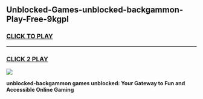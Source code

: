 
## Unblocked-Games-unblocked-backgammon-Play-Free-9kgpl
<h3>
<a href="https://premium76.site?title=unblocked-backgammon&ref=10A">CLICK TO PLAY</a></h3>
<hr>

<h3>
<a href="https://premium76.site?title=unblocked-backgammon&ref=10A">CLICK 2 PLAY</a>
  
</h3>

<a href="https://premium76.site?title=unblocked-backgammon&ref=10A"><img src="https://clearcache.store/games.png"></a>


**unblocked-backgammon games unblocked: Your Gateway to Fun and Accessible Online Gaming**
